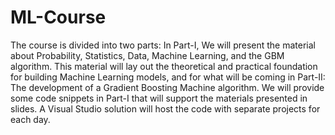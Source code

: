 # ML-Course
The course is divided into two parts: In Part-I, We will present the material about Probability, Statistics, Data, Machine Learning, and the GBM algorithm. This material will lay out the theoretical and practical foundation for building Machine Learning models, and for what will be coming in Part-II: The development of a Gradient Boosting Machine algorithm. 
We will provide some code snippets in Part-I that will support the materials presented in slides. A Visual Studio solution will host the code with separate projects for each day.